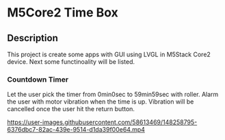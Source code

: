 # M5Core2 Time Box

## Description
This project is create some apps with GUI using LVGL in M5Stack Core2 device. Next some functinoality will be listed.

### Countdown Timer
Let the user pick the timer from 0min0sec to 59min59sec with roller. Alarm the user with motor vibration when the time is up. Vibration will be cancelled once the user hit the return button.


https://user-images.githubusercontent.com/58613469/148258795-6376dbc7-82ac-439e-9514-d1da39f00e64.mp4

